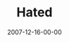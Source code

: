 ---
layout: message
category: message
series: "Hero"
title: "Hated"
date: 2007-12-16-00-00
message_id: 472
audio: "http://s3.amazonaws.com/crossroadsaudiomessages/Hero_Week_2_Hated_12-09-07_Brian_Wells.mp3"
audio-duration: "35:38"
flag: "N"
---